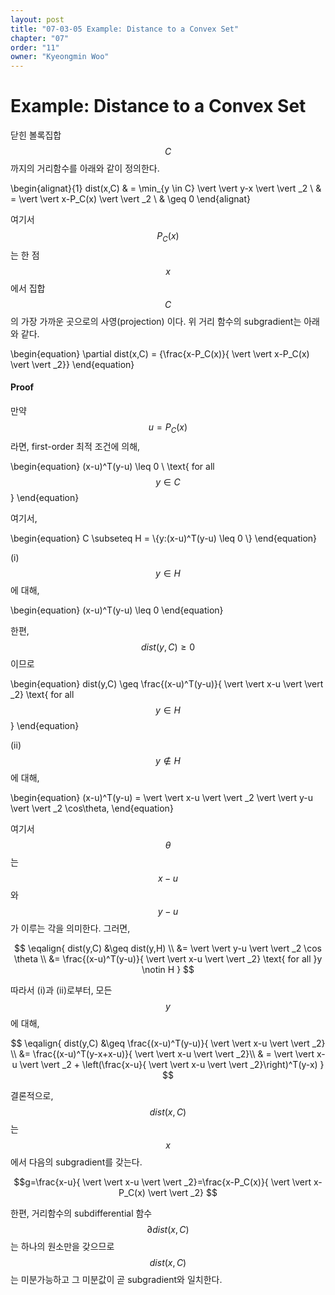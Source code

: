 ```yaml
---
layout: post
title: "07-03-05 Example: Distance to a Convex Set"
chapter: "07"
order: "11"
owner: "Kyeongmin Woo"
---
```


# Example: Distance to a Convex Set

닫힌 볼록집합 $$C $$까지의 거리함수를 아래와 같이 정의한다.  
>
\begin{alignat}{1}
dist(x,C) & = \min_{y \in C} \vert \vert y-x \vert \vert _2 \\
      & = \vert \vert x-P_C(x) \vert \vert _2 \\
      & \geq 0 
\end{alignat}

여기서 $$P_C(x) $$는 한 점 $$x $$에서 집합 $$C $$의 가장 가까운 곳으로의 사영(projection) 이다. 위 거리 함수의 subgradient는 아래와 같다. 
>
\begin{equation}
\partial dist(x,C) = \{\frac{x-P_C(x)}{ \vert \vert x-P_C(x) \vert \vert _2}\}
\end{equation}

#### Proof

만약 $$u=P_C(x) $$라면, first-order 최적 조건에 의해, 
>
\begin{equation}
(x-u)^T(y-u) \leq 0 \ \text{ for all $$y \in C $$}
\end{equation}

여기서, 
>
\begin{equation}
C \subseteq H = \\{y:(x-u)^T(y-u) \leq 0 \\}
\end{equation}

(i) $$y \in H $$에 대해, 
>
\begin{equation}
(x-u)^T(y-u) \leq 0
\end{equation}

한편, $$dist(y,C)\geq 0 $$ 이므로
>
\begin{equation}
dist(y,C) \geq \frac{(x-u)^T(y-u)}{ \vert \vert x-u \vert \vert _2} \text{ for all $$y \in H $$}
\end{equation}

(ii) $$y \notin H $$에 대해, 
>
\begin{equation}
(x-u)^T(y-u) = \vert \vert x-u \vert \vert _2 \vert \vert y-u \vert \vert _2 \cos\theta,
\end{equation}

여기서 $$\theta $$는 $$x-u $$ 와 $$y-u $$ 가 이루는 각을 의미한다. 그러면, 

>
$$
\eqalign{
dist(y,C) &\geq dist(y,H) \\
&= \vert \vert y-u \vert \vert _2 \cos \theta \\
&= \frac{(x-u)^T(y-u)}{ \vert \vert x-u \vert \vert _2} \text{ for all }y \notin H
}
$$

따라서 (i)과 (ii)로부터, 모든 $$y $$에 대해, 
>
$$
\eqalign{
dist(y,C) &\geq \frac{(x-u)^T(y-u)}{ \vert \vert x-u \vert \vert _2} \\
&= \frac{(x-u)^T(y-x+x-u)}{ \vert \vert x-u \vert \vert _2}\\
& = \vert \vert x-u \vert \vert _2 + \left(\frac{x-u}{ \vert \vert x-u \vert \vert _2}\right)^T(y-x)
}
$$

결론적으로, $$dist(x,C) $$는 $$x $$에서 다음의 subgradient를 갖는다. 
>
$$g=\frac{x-u}{ \vert \vert x-u \vert \vert _2}=\frac{x-P_C(x)}{ \vert \vert x-P_C(x) \vert \vert _2} $$

한편, 거리함수의 subdifferential 함수 $$\partial dist(x,C) $$는 하나의 원소만을 갖으므로 $$dist(x,C) $$는 미분가능하고 그 미분값이 곧 subgradient와 일치한다. 
